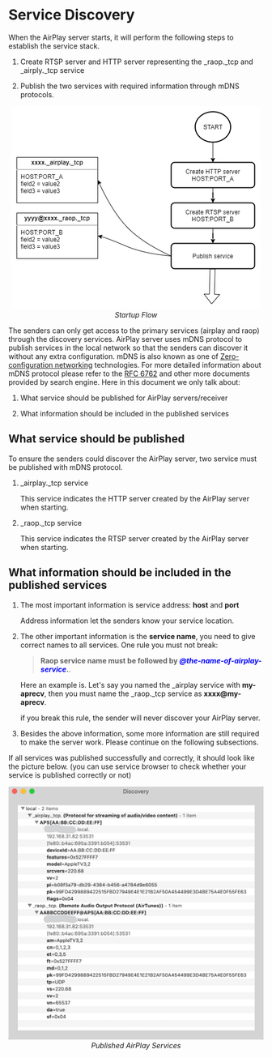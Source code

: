 # Service Discovery

When the AirPlay server starts, it will perform the following steps to establish the service stack.
1. Create RTSP server and HTTP server representing the _raop._tcp and _airply._tcp service
   
2. Publish the two services with required information through mDNS protocols.

<center>
<a href="images/startup-flow.png"><img src="images/startup-flow.png" alt></a>
<br/>
<em>Startup Flow</em>
</center>

The senders can only get access to the primary services (airplay and raop) through the discovery services. AirPlay server uses mDNS protocol to publish services in the local network so that the senders can discover it without any extra configuration. mDNS is also known as one of [Zero-configuration networking](https://en.wikipedia.org/wiki/Zero-configuration_networking) technologies. For more detailed information about mDNS protocol please refer to the [RFC 6762](https://tools.ietf.org/html/rfc6762) and other more documents provided by search engine. Here in this document we only talk about:

1. What service should be published for AirPlay servers/receiver


2. What information should be included in the published services

## What service should be published

To ensure the senders could discover the AirPlay server, two service must be published with mDNS protocol.

1. _airplay._tcp service

    This service indicates the HTTP server created by the AirPlay server when starting. 
   
2. _raop._tcp service

    This service indicates the RTSP server created by the AirPlay server when starting.

## What information should be included in the published services

1. The most important information is service address: **host** and **port**

    Address information let the senders know your service location.
   
2. The other important information is the **service name**, you need to give correct names to all services. One rule you must not break:
    >  **Raop service name must be followed by <span style="color:blue">*@the-name-of-airplay-service*</span>.**.

    Here an example is. Let's say you named the _airplay service with **my-aprecv**, then you must name the _raop._tcp service as **xxxx@my-aprecv**.

    if you break this rule, the sender will never discover your AirPlay server.

3. Besides the above information, some more information are still required to make the server work. Please continue on the following subsections.

If all services was published successfully and correctly, it should look like the picture below. (you can use service browser to check whether your service is published correctly or not)

<center>
<a href="images/service-browser.png"><img src="images/service-browser.png" alt></a>
<br/>
<em>Published AirPlay Services</em>
</center>